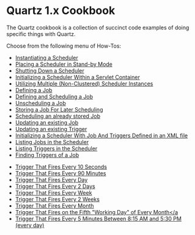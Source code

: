 # Quartz 1.x Cookbook

The Quartz cookbook is a collection of succinct code examples of doing specific things with Quartz.

Choose from the following menu of How-Tos:

* <a href="/documentation/quartz-1.8.6/cookbook/CreateScheduler" title="CreateScheduler">Instantiating a Scheduler</a>
* <a href="/documentation/quartz-1.8.6/cookbook/SchedulerStandby" title="SchedulerStandby">Placing a Scheduler in Stand-by Mode</a>
* <a href="/documentation/quartz-1.8.6/cookbook/ShutdownScheduler" title="ShutdownScheduler">Shutting Down a Scheduler</a>
* <a href="/documentation/quartz-1.8.6/cookbook/ServletInitScheduler" title="ServletInitScheduler">Initializing a Scheduler Within a Servlet Container</a>
* <a href="/documentation/quartz-1.8.6/cookbook/MultipleSchedulers" title="ServletInitScheduler">Utilizing Multiple (Non-Clustered) Scheduler Instances</a>
* <a href="/documentation/quartz-1.8.6/cookbook/DefineJobWithData" title="DefineJobWithData">Defining a Job</a>
* <a href="/documentation/quartz-1.8.6/cookbook/ScheduleJob" title="ScheduleJob">Defining and Scheduling a Job</a>
* <a href="/documentation/quartz-1.8.6/cookbook/UnscheduleJob" title="UnscheduleJob">Unscheduling a Job</a>
* <a href="/documentation/quartz-1.8.6/cookbook/StoreJob" title="StoreJob">Storing a Job For Later Scheduling</a>
* <a href="/documentation/quartz-1.8.6/cookbook/ScheduleStoredJob" title="ScheduleStoreJob">Scheduling an already stored Job</a>
* <a href="/documentation/quartz-1.8.6/cookbook/UpdateJob" title="UpdateJob">Updating an existing Job</a>
* <a href="/documentation/quartz-1.8.6/cookbook/UpdateTrigger" title="UpdateTrigger">Updating an existing Trigger</a>
* <a href="/documentation/quartz-1.8.6/cookbook/JobInitPlugin" title="JobInitPlugin">Initializing a Scheduler With Job And Triggers Defined in an XML file</a>
* <a href="/documentation/quartz-1.8.6/cookbook/ListJobs" title="ListJobs">Listing Jobs in the Scheduler</a>
* <a href="/documentation/quartz-1.8.6/cookbook/ListTriggers" title="ListTriggers">Listing Triggers in the Scheduler</a>
* <a href="/documentation/quartz-1.8.6/cookbook/JobTriggers" title="JobTriggers">Finding Triggers of a Job</a>
<!---
* Using a Global JobListener
* Using a Global TriggerListener
* Using a Job-Specific JobListener
* Using a Trigger-Specific TriggerListener
-->
* <a href="/documentation/quartz-1.8.6/cookbook/TenSecTrigger" title="TenSecTrigger">Trigger That Fires Every 10 Seconds</a>
* <a href="/documentation/quartz-1.8.6/cookbook/NintyMinTrigger" title="NintyMinTrigger">Trigger That Fires Every 90 Minutes</a>
* <a href="/documentation/quartz-1.8.6/cookbook/DailyTrigger" title="DailyTrigger">Trigger That Fires Every Day</a>
* <a href="/documentation/quartz-1.8.6/cookbook/BiDailyTrigger" title="BiDailyTrigger">Trigger That Fires Every 2 Days</a>
* <a href="/documentation/quartz-1.8.6/cookbook/WeeklyTrigger" title="WeeklyTrigger">Trigger That Fires Every Week</a>
* <a href="/documentation/quartz-1.8.6/cookbook/BiWeeklyTrigger" title="BiWeeklyTrigger">Trigger That Fires Every 2 Weeks</a>
* <a href="/documentation/quartz-1.8.6/cookbook/MonthlyTrigger" title="MonthlyTrigger">Trigger That Fires Every Month</a>
* <a href="/documentation/quartz-1.8.6/cookbook/FifthWorkingDayTrigger" title="FifthWorkingDayTrigger">Trigger That Fires on the Fifth "Working Day" of Every Month</a
* <a href="/documentation/quartz-1.8.6/cookbook/DailyCalendarTrigger" title="DailyCalendarTrigger">Trigger That Fires Every 5 Minutes Between 8:15 AM and 5:30 PM (every day)</a>

